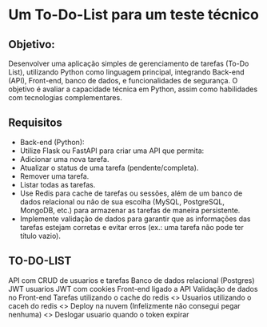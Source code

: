 # Um To-Do-List para um teste técnico

## Objetivo:

Desenvolver uma aplicação simples de gerenciamento de tarefas (To-Do List), utilizando Python como linguagem principal, integrando Back-end (API), Front-end, banco de dados, e funcionalidades de segurança. O objetivo é avaliar a capacidade técnica em Python, assim como habilidades com tecnologias complementares.

## Requisitos

- Back-end (Python):
- Utilize Flask ou FastAPI para criar uma API que permita:
- Adicionar uma nova tarefa.
- Atualizar o status de uma tarefa (pendente/completa).
- Remover uma tarefa.
- Listar todas as tarefas.
- Use Redis para cache de tarefas ou sessões, além de um banco de dados
relacional ou não de sua escolha (MySQL, PostgreSQL, MongoDB, etc.) para
armazenar as tarefas de maneira persistente.
- Implemente validação de dados para garantir que as informações das tarefas
estejam corretas e evitar erros (ex.: uma tarefa não pode ter título vazio).

## TO-DO-LIST
<X> API com CRUD de usuarios e tarefas
<X> Banco de dados relacional (Postgres)
<X> JWT usuarios
<X> JWT com cookies
<X> Front-end ligado a API
<X> Validação de dados no Front-end
<X> Tarefas utilizando o cache do redis
<> Usuarios utilizando o caceh do redis
<> Deploy na nuvem (Infelizmente não consegui pegar nenhuma)
<> Deslogar usuario quando o token expirar
